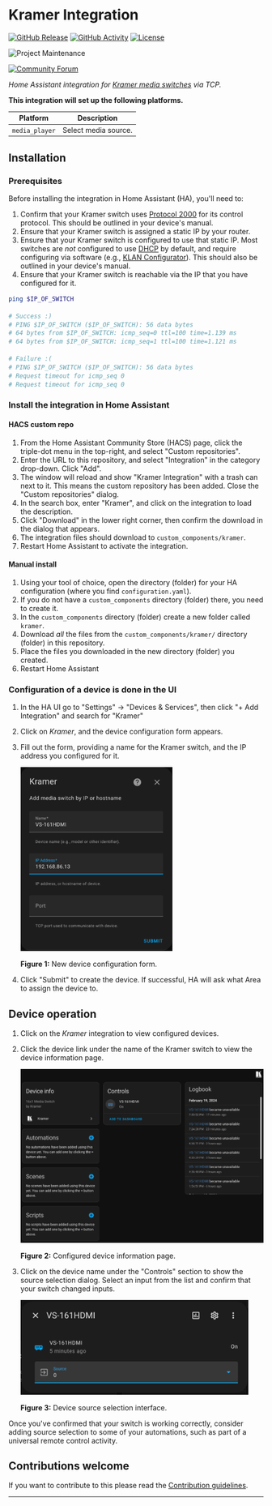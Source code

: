 # Kramer Integration

[![GitHub Release][releases-shield]][releases]
[![GitHub Activity][commits-shield]][commits]
[![License][license-shield]](LICENSE)

![Project Maintenance][maintenance-shield]

[![Community Forum][forum-shield]][forum]

_Home Assistant integration for [Kramer media switches][kramer-integration] via
TCP._

**This integration will set up the following platforms.**

Platform | Description
-- | --
`media_player` | Select media source.

## Installation

### Prerequisites

Before installing the integration in Home Assistant (HA), you'll need to:

1. Confirm that your Kramer switch uses [Protocol 2000][p2000] for its control
protocol.  This should be outlined in your device's manual.
1. Ensure that your Kramer switch is assigned a static IP by your router.
1. Ensure that your Kramer switch is configured to use that static IP. Most
switches are _not_ configured to use [DHCP][dhcp] by default, and require
configuring via software (e.g., [KLAN Configurator][klan]). This should also be
outlined in your device's manual.
1. Ensure that your Kramer switch is reachable via the IP that you have
configured for it.

```sh
ping $IP_OF_SWITCH

# Success :)
# PING $IP_OF_SWITCH ($IP_OF_SWITCH): 56 data bytes
# 64 bytes from $IP_OF_SWITCH: icmp_seq=0 ttl=100 time=1.139 ms
# 64 bytes from $IP_OF_SWITCH: icmp_seq=1 ttl=100 time=1.121 ms

# Failure :(
# PING $IP_OF_SWITCH ($IP_OF_SWITCH): 56 data bytes
# Request timeout for icmp_seq 0
# Request timeout for icmp_seq 0
```

### Install the integration in Home Assistant

#### HACS custom repo

1. From the Home Assistant Community Store (HACS) page, click the triple-dot
menu in the top-right, and select "Custom repositories".
1. Enter the URL to this repository, and select "Integration" in the category
drop-down. Click "Add".
1. The window will reload and show "Kramer Integration" with a trash can next to
it.  This means the custom repository has been added. Close the "Custom
repositories" dialog.
1. In the search box, enter "Kramer", and click on the integration to load the
description.
1. Click "Download" in the lower right corner, then confirm the download in the dialog
that appears.
1. The integration files should download to `custom_components/kramer`.
1. Restart Home Assistant to activate the integration.

#### Manual install

1. Using your tool of choice, open the directory (folder) for your HA
configuration (where you find `configuration.yaml`).
1. If you do not have a `custom_components` directory (folder) there, you need
to create it.
1. In the `custom_components` directory (folder) create a new folder called
`kramer`.
1. Download _all_ the files from the `custom_components/kramer/` directory
(folder) in this repository.
1. Place the files you downloaded in the new directory (folder) you created.
1. Restart Home Assistant

### Configuration of a device is done in the UI

1. In the HA UI go to "Settings" -> "Devices & Services", then click "+ Add
Integration" and search for "Kramer"
1. Click on _Kramer_, and the device configuration form appears.
1. Fill out the form, providing a name for the Kramer switch, and the IP address
you configured for it.

    <img src="/assets/images/configure.png" width="300">

    **Figure 1:** New device configuration form.

1. Click "Submit" to create the device. If successful, HA will ask what Area to assign the
device to.

## Device operation

1. Click on the _Kramer_ integration to view configured devices.
1. Click the device link under the name of the Kramer switch to view the device
information page.

    <img src="/assets/images/device_info.png" width="700">

    **Figure 2:** Configured device information page.

1. Click on the device name under the "Controls" section to show the source
selection dialog. Select an input from the list and confirm that your switch
changed inputs.

    <img src="/assets/images/source_select.png" width="450">

    **Figure 3:** Device source selection interface.

Once you've confirmed that your switch is working correctly, consider adding
source selection to some of your automations, such as part of a universal remote
control activity.

## Contributions welcome

If you want to contribute to this please read the
[Contribution guidelines](CONTRIBUTING.md).

***

[dhcp]: https://en.wikipedia.org/wiki/Dynamic_Host_Configuration_Protocol
[kramer-integration]: https://github.com/krohrbaugh/kramer-homeassistant
[klan]: https://k.kramerav.com/support/download.asp?f=55565
[p2000]: https://cdn.kramerav.com/web/downloads/tech-papers/protocol_2000_rev0_51.pdf
[commits-shield]: https://img.shields.io/github/commit-activity/y/krohrbaugh/kramer-homeassistant.svg?style=for-the-badge
[commits]: https://github.com/krohrbaugh/kramer-homeassistant/commits/main
[forum-shield]: https://img.shields.io/badge/community-forum-brightgreen.svg?style=for-the-badge
[forum]: https://community.home-assistant.io/
[license-shield]: https://img.shields.io/github/license/krohrbaugh/kramer-homeassistant.svg?style=for-the-badge
[maintenance-shield]: https://img.shields.io/badge/maintainer-Kevin%20Rohrbaugh%20%40krohrbaugh-blue.svg?style=for-the-badge
[releases-shield]: https://img.shields.io/github/release/krohrbaugh/kramer-homeassistant.svg?style=for-the-badge
[releases]: https://github.com/krohrbaugh/kramer-homeassistant/releases
